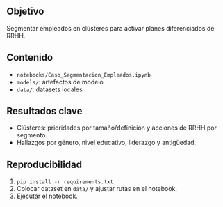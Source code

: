 ## Objetivo
Segmentar empleados en clústeres para activar planes diferenciados de RRHH.

## Contenido
- `notebooks/Caso_Segmentacion_Empleados.ipynb`
- `models/`: artefactos de modelo
- `data/`: datasets locales

## Resultados clave
- Clústeres: prioridades por tamaño/definición y acciones de RRHH por segmento.
- Hallazgos por género, nivel educativo, liderazgo y antigüedad.

## Reproducibilidad
1) `pip install -r requirements.txt`
2) Colocar dataset en `data/` y ajustar rutas en el notebook.
3) Ejecutar el notebook.
